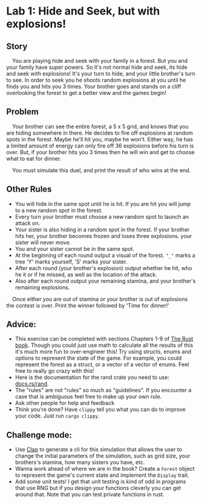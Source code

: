 # Lab 1: Hide and Seek, but with explosions!

## Story ##
&nbsp;&nbsp;&nbsp; You are playing hide and seek with your family in a forest. But you and your family have super powers. So it's not normal hide and seek, its hide and seek with explosions!
It's your turn to hide, and your little brother's turn to see. In order to seek you he shoots random explosions at you until he finds you and hits you 3 times. Your brother goes and stands on a cliff overlooking the forest to get a better view and the games begin!


## Problem ##
&nbsp;&nbsp;&nbsp; 
Your brother can see the entire forest, a 5 x 5 grid, and knows that you are hiding somewhere in there. He decides to fire off explosions at random spots in the forest. Maybe he'll hit you, maybe he won't. Either way, he has a limited amount of energy can only fire off 36 explosions before his turn is over. But, if your brother hits you 3 times then he will win and get to choose what to eat for dinner.

&nbsp;&nbsp;&nbsp; You must simulate this duel, and print the result of who wins at the end.

## Other Rules ##
- You will hide in the same spot until he is hit. If you are hit you will jump to a new random spot in the forest.
- Every turn your brother must choose a new random spot to launch an attack on.
- Your sister is also hiding in a random spot in the forest. If your brother hits her, your brother becomes frozen and loses three explosions. your sister will never move.
- You and your sister cannot be in the same spot.
- At the beginning of each round output a visual of the forest. `"_"` marks a tree 'Y' marks yourself, 'S' marks your sister.
- After each round (your brother's explosion) output whether he hit, who he it or if he missed, as well as the location of the attack.
- Also after each round output your remaining stamina, and your brother's remaining explosions.

&nbsp;&nbsp;&nbsp; Once either you are out of stamina or your brother is out of explosions the contest is over. Print the winner followed by 'Time for dinner!'

## Advice:
- This exercise can be completed with sections Chapters 1-9 of [The Rust book](https://doc.rust-lang.org/book/). Though you could just use math to calculate all the results of this it's much more fun to over-engineer this! Try using structs, enums and options to represent the state of the game. For example, you could represent the forest as a struct, or a vector of a vector of enums. Feel free to really go crazy with this!
- Here is the documentation for the rand crate you need to use: [docs.rs/rand](https://docs.rs/rand/latest/rand/).
- The "rules" are not "rules" so much as "guidelines". If you encounter a case that is ambiguous feel free to make up your own rule.
- Ask other people for help and feedback
- Think you're done? Have `clippy` tell you what you can do to improve your code. Just run `cargo clippy`.

## Challenge mode:
- Use [Clap](https://github.com/clap-rs/clap) to generate a cli for this simulation that allows the user to change the initial parameters of the simulation, such as grid size, your brothers's stamina, how many sisters you have, etc.
- Wanna work ahead of where we are in the book? Create a `Forest` object to represent the game's current state and implement the `Display` trait.
- Add some unit tests! I get that unit testing is kind of odd in programs that use RNG but if you design your functions cleverly you can get around that. Note that you can test private functions in rust.
